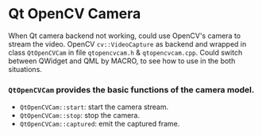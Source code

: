 # Qt OpenCV Camera

When Qt camera backend not working, could use OpenCV's camera to stream the video.
OpenCV `cv::VideoCapture` as backend and wrapped in class `QtOpenCVCam` in file `qtopencvcam.h` & `qtopencvcam.cpp`. Could switch between QWidget and QML by MACRO, to see how to use in the both situations.

### `QtOpenCVCam` provides the basic functions of the camera model.

* `QtOpenCVCam::start`: start the camera stream.
* `QtOpenCVCam::stop`: stop the camera.
* `QtOpenCVCam::captured`: emit the captured frame.
